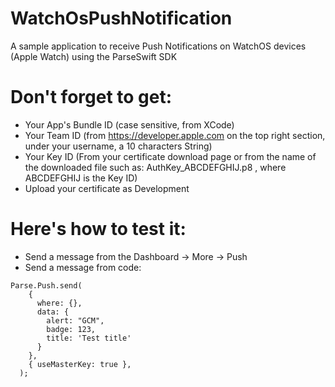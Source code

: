 # WatchOsPushNotification
A sample application to receive Push Notifications on WatchOS devices (Apple Watch) using the ParseSwift SDK

# Don't forget to get:
- Your App's Bundle ID (case sensitive, from XCode)
- Your Team ID (from https://developer.apple.com on the top right section, under your username, a 10 characters String)
- Your Key ID (From your certificate download page or from the name of the downloaded file such as: AuthKey_ABCDEFGHIJ.p8 , where ABCDEFGHIJ is the Key ID)
- Upload your certificate as Development

# Here's how to test it:
- Send a message from the Dashboard -> More -> Push
- Send a message from code:

```
Parse.Push.send(
    {
      where: {},
      data: {
        alert: "GCM",
        badge: 123,
        title: 'Test title'
      }
    },
    { useMasterKey: true },
  );
```
